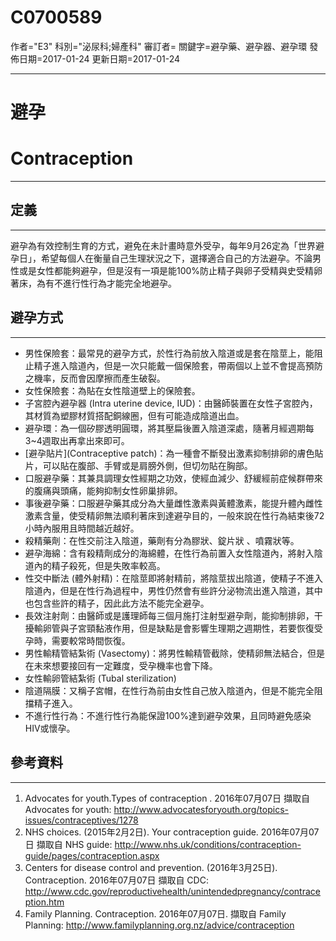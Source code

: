 # C0700589
作者="E3"
科別="泌尿科;婦產科"
審訂者=
關鍵字=避孕藥、避孕器、避孕環
發佈日期=2017-01-24
更新日期=2017-01-24

----------
# 避孕
# Contraception
----------
## 定義
----------

避孕為有效控制生育的方式，避免在未計畫時意外受孕，每年9月26定為「世界避孕日」，希望每個人在衡量自己生理狀況之下，選擇適合自己的方法避孕。不論男性或是女性都能夠避孕，但是沒有一項是能100%防止精子與卵子受精與史受精卵著床，為有不進行性行為才能完全地避孕。

## 避孕方式
----------
- 男性保險套：最常見的避孕方式，於性行為前放入陰道或是套在陰莖上，能阻止精子進入陰道內，但是一次只能戴一個保險套，帶兩個以上並不會提高預防之機率，反而會因摩擦而產生破裂。
- 女性保險套：為貼在女性陰道壁上的保險套。
- 子宮腔內避孕器 (Intra uterine device, IUD)：由醫師裝置在女性子宮腔內，其材質為塑膠材質搭配銅線圈，但有可能造成陰道出血。
- 避孕環：為一個矽膠透明圓環，將其壓扁後置入陰道深處，隨著月經週期每3~4週取出再拿出來即可。
- [避孕貼片](Contraceptive patch)：為一種會不斷發出激素抑制排卵的膚色貼片，可以貼在腹部、手臂或是肩膀外側，但切勿貼在胸部。
- 口服避孕藥：其兼具調理女性經期之功效，使經血減少、舒緩經前症候群帶來的腹痛與頭痛，能夠抑制女性卵巢排卵。
- 事後避孕藥：口服避孕藥其成分為大量雌性激素與黃體激素，能提升體內雌性激素含量，使受精卵無法順利著床到達避孕目的，一般來說在性行為結束後72小時內服用且時間越近越好。
- 殺精藥劑：在性交前注入陰道，藥劑有分為膠狀、錠片狀 、噴霧狀等。
- 避孕海綿：含有殺精劑成分的海綿體，在性行為前置入女性陰道內，將射入陰道內的精子殺死，但是失敗率較高。
- 性交中斷法 (體外射精)：在陰莖即將射精前，將陰莖拔出陰道，使精子不進入陰道內，但是在性行為過程中，男性仍然會有些許分泌物流出進入陰道，其中也包含些許的精子，因此此方法不能完全避孕。
- 長效注射劑：由醫師或是護理師每三個月施打注射型避孕劑，能抑制排卵，干擾輸卵管與子宮頸黏液作用，但是缺點是會影響生理期之週期性，若要恢復受孕時，需要較常時間恢復。
- 男性輸精管結紮術 (Vasectomy)：將男性輸精管截除，使精卵無法結合，但是在未來想要接回有一定難度，受孕機率也會下降。
- 女性輸卵管結紮術 (Tubal sterilization)
- 陰道隔膜：又稱子宮帽，在性行為前由女性自己放入陰道內，但是不能完全阻擋精子進入。
- 不進行性行為：不進行性行為能保證100%達到避孕效果，且同時避免感染HIV或懷孕。
## 參考資料
----------
1. Advocates for youth.Types of contraception . 2016年07月07日 擷取自 Advocates for youth:
  http://www.advocatesforyouth.org/topics-issues/contraceptives/1278
2. NHS choices. (2015年2月2日). Your contraception guide. 2016年07月07日 擷取自 NHS guide:
  http://www.nhs.uk/conditions/contraception-guide/pages/contraception.aspx
3. Centers for disease control and prevention. (2016年3月25日). Contraception. 2016年07月07日 擷取自 CDC: http://www.cdc.gov/reproductivehealth/unintendedpregnancy/contraception.htm
4. Family Planning. Contraception. 2016年07月07日. 擷取自 Family Planning:
  http://www.familyplanning.org.nz/advice/contraception




